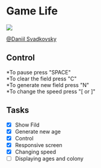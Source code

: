 # Game Life
<img src="https://media.giphy.com/media/vFKqnCdLPNOKc/giphy.gif" width="auto" height="auto" />

[@Daniil Svadkovsky](https://github.com/TyPaporotnyk)

## Control
*To pause press "SPACE" <br/>
*To clear the field press "C"<br/>
*To generate new field press "N"<br/>
*To change the speed press "[ or ]"<br/>

## Tasks
- [x] Show Fild
- [x] Generate new age
- [x] Control
- [x] Responsive screen
- [x] Changing speed
- [ ] Displaying ages and colony

